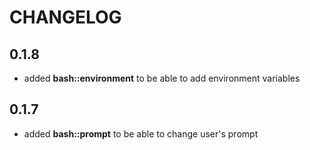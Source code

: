 # CHANGELOG

## 0.1.8

* added **bash::environment** to be able to add environment variables

## 0.1.7

* added **bash::prompt** to be able to change user's prompt
